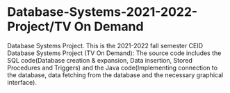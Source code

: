 # Database-Systems-2021-2022-Project/TV On Demand
Database Systems Project. This is the 2021-2022 fall semester CEID Database Systems Project (TV On Demand): The source code includes the SQL code(Database creation & expansion, Data insertion, Stored Procedures and Triggers) and the Java code(Implementing connection to the database, data fetching from the database and the necessary graphical interface).
